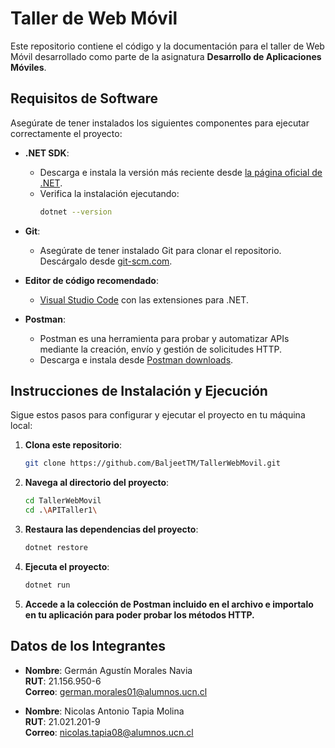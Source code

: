 # Taller de Web Móvil

Este repositorio contiene el código y la documentación para el taller de Web Móvil desarrollado como parte de la asignatura **Desarrollo de Aplicaciones Móviles**.  

## Requisitos de Software

Asegúrate de tener instalados los siguientes componentes para ejecutar correctamente el proyecto:  

- **.NET SDK**:  
  - Descarga e instala la versión más reciente desde [la página oficial de .NET](https://dotnet.microsoft.com/).  
  - Verifica la instalación ejecutando:  
    ```bash
    dotnet --version
    ```  

- **Git**:  
  - Asegúrate de tener instalado Git para clonar el repositorio. Descárgalo desde [git-scm.com](https://git-scm.com/).  

- **Editor de código recomendado**:  
  - [Visual Studio Code](https://code.visualstudio.com/) con las extensiones para .NET.

- **Postman**:
  - Postman es una herramienta para probar y automatizar APIs mediante la creación, envío y gestión de solicitudes HTTP.
  - Descarga e instala desde [Postman downloads](https://www.postman.com/downloads/).

## Instrucciones de Instalación y Ejecución  

Sigue estos pasos para configurar y ejecutar el proyecto en tu máquina local:  

1. **Clona este repositorio**:  
   ```bash
   git clone https://github.com/BaljeetTM/TallerWebMovil.git

2. **Navega al directorio del proyecto**:  
   ```bash
   cd TallerWebMovil
   cd .\APITaller1\
   
3. **Restaura las dependencias del proyecto**:  
   ```bash
   dotnet restore

4. **Ejecuta el proyecto**:  
   ```bash
   dotnet run
5. **Accede a la colección de Postman incluido en el archivo e importalo en tu aplicación para poder probar los métodos HTTP.**

## Datos de los Integrantes

- **Nombre**: Germán Agustín Morales Navia  
  **RUT**: 21.156.950-6  
  **Correo**: [german.morales01@alumnos.ucn.cl](mailto:german.morales01@alumnos.ucn.cl)  

- **Nombre**: Nicolas Antonio Tapia Molina  
  **RUT**: 21.021.201-9  
  **Correo**: [nicolas.tapia08@alumnos.ucn.cl](mailto:nicolas.tapia08@alumnos.ucn.cl)  



